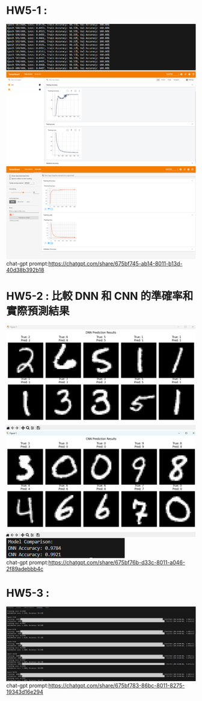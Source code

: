 # HW5-1 : 
![alt text](Result5-1-1.png)  
![alt text](Result5-1-2.png)  
![alt text](Result5-1-3.png)  
chat-gpt prompt:https://chatgpt.com/share/675bf745-ab14-8011-b13d-40d38b392b18
# HW5-2 : 比較 DNN 和 CNN 的準確率和實際預測結果
![alt text](Result5-2-1.png)  
![alt text](Result5-2-2.png)  
![alt text](Result5-2-3.png)  
chat-gpt prompt:https://chatgpt.com/share/675bf76b-d33c-8011-a046-2f89adebbb4c
# HW5-3 : 
![alt text](Result5-3-1.png)  
chat-gpt prompt:https://chatgpt.com/share/675bf783-86bc-8011-8275-19343d16e294
